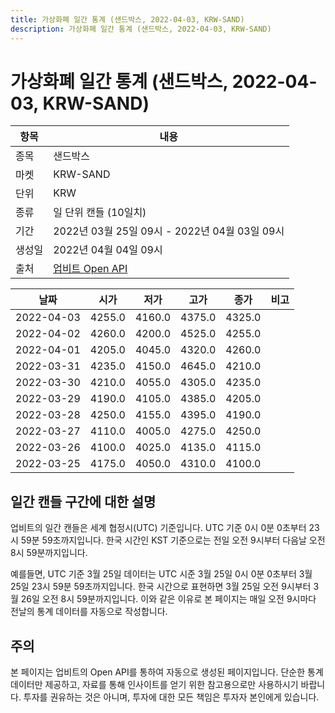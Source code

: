```yaml
---
title: 가상화폐 일간 통계 (샌드박스, 2022-04-03, KRW-SAND)
description: 가상화폐 일간 통계 (샌드박스, 2022-04-03, KRW-SAND)
---
```



가상화폐 일간 통계 (샌드박스, 2022-04-03, KRW-SAND)
===

|항목|내용|
|--|--|
|종목|샌드박스|
|마켓|KRW-SAND|
|단위|KRW|
|종류|일 단위 캔들 (10일치)|
|기간|2022년 03월 25일 09시 - 2022년 04월 03일 09시|
|생성일|2022년 04월 04일 09시|
|출처|[업비트 Open API](https://docs.upbit.com)|


|날짜|시가|저가|고가|종가|비고|
|--|--|--|--|--|--|
|2022-04-03|4255.0|4160.0|4375.0|4325.0|    |
|2022-04-02|4260.0|4200.0|4525.0|4255.0|    |
|2022-04-01|4205.0|4045.0|4320.0|4260.0|    |
|2022-03-31|4235.0|4150.0|4645.0|4210.0|    |
|2022-03-30|4210.0|4055.0|4305.0|4235.0|    |
|2022-03-29|4190.0|4105.0|4385.0|4205.0|    |
|2022-03-28|4250.0|4155.0|4395.0|4190.0|    |
|2022-03-27|4110.0|4005.0|4275.0|4250.0|    |
|2022-03-26|4100.0|4025.0|4135.0|4115.0|    |
|2022-03-25|4175.0|4050.0|4310.0|4100.0|    |


일간 캔들 구간에 대한 설명
---


업비트의 일간 캔들은 세계 협정시(UTC) 기준입니다. 
UTC 기준 0시 0분 0초부터 23시 59분 59초까지입니다. 
한국 시간인 KST 기준으로는 전일 오전 9시부터 다음날 오전 8시 59분까지입니다. 


예를들면, UTC 기준 3월 25일 데이터는 UTC 시준 3월 25일 0시 0분 0초부터 3월 25일 23시 59분 59초까지입니다. 
한국 시간으로 표현하면 3월 25일 오전 9시부터 3월 26일 오전 8시 59분까지입니다. 
이와 같은 이유로 본 페이지는 매일 오전 9시마다 전날의 통계 데이터를 자동으로 작성합니다. 


주의
---


본 페이지는 업비트의 Open API를 통하여 자동으로 생성된 페이지입니다. 
단순한 통계 데이터만 제공하고, 자료를 통해 인사이트를 얻기 위한 참고용으로만 사용하시기 바랍니다. 
투자를 권유하는 것은 아니며, 투자에 대한 모든 책임은 투자자 본인에게 있습니다. 
